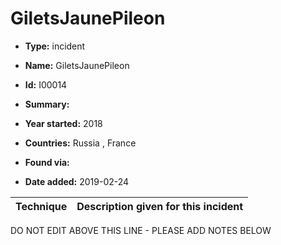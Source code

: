 # GiletsJaunePileon

* **Type:** incident

* **Name:** GiletsJaunePileon

* **Id:** I00014

* **Summary:** 

* **Year started:** 2018

* **Countries:** Russia , France

* **Found via:** 

* **Date added:** 2019-02-24
 

| Technique | Description given for this incident |
| --------- | ------------------------- |


DO NOT EDIT ABOVE THIS LINE - PLEASE ADD NOTES BELOW